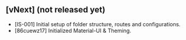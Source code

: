 ## [vNext] (not released yet)

-   [IS-001] Initial setup of folder structure, routes and configurations.
-   [86cuewz17] Initialized Material-UI & Theming.
